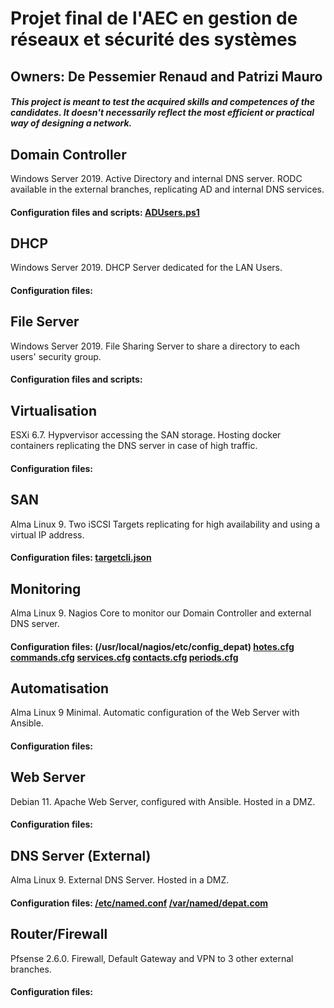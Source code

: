 # Projet final de l'AEC en gestion de réseaux et sécurité des systèmes
## Owners: De Pessemier Renaud and Patrizi Mauro
##### _This project is meant to test the acquired skills and competences of the candidates. It doesn't necessarily reflect the most efficient or practical way of designing a network._

## **Domain Controller**
Windows Server 2019. Active Directory and internal DNS server. RODC available in the external branches, replicating AD and internal DNS services.
#### Configuration files and scripts: [ADUsers.ps1](ADUsers.ps1)

## **DHCP**
Windows Server 2019. DHCP Server dedicated for the LAN Users.
#### Configuration files:

## **File Server**
Windows Server 2019. File Sharing Server to share a directory to each users' security group.
#### Configuration files and scripts:

## **Virtualisation**
ESXi 6.7. Hypvervisor accessing the SAN storage. Hosting docker containers replicating the DNS server in case of high traffic.
#### Configuration files:

## **SAN**
Alma Linux 9. Two iSCSI Targets replicating for high availability and using a virtual IP address.
#### Configuration files: [targetcli.json](targetcli.json)

## **Monitoring**
Alma Linux 9. Nagios Core to monitor our Domain Controller and external DNS server.
#### Configuration files: (/usr/local/nagios/etc/config_depat) [hotes.cfg](hotes.cfg) [commands.cfg](commands.cfg) [services.cfg](services.cfg) [contacts.cfg](contacts.cfg) [periods.cfg](periods.cfg)

## **Automatisation**
Alma Linux 9 Minimal. Automatic configuration of the Web Server with Ansible.
#### Configuration files:

## **Web Server**
Debian 11. Apache Web Server, configured with Ansible. Hosted in a DMZ.
#### Configuration files:

## **DNS Server (External)**
Alma Linux 9. External DNS Server. Hosted in a DMZ.
#### Configuration files: [/etc/named.conf](named.conf) [/var/named/depat.com](depat.com)

## **Router/Firewall**
Pfsense 2.6.0. Firewall, Default Gateway and VPN to 3 other external branches.
#### Configuration files:
